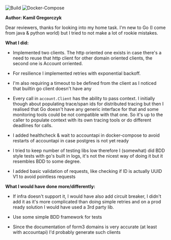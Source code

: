 ![Build](https://github.com/kamilgregorczyk/accountapi-client/workflows/Build/badge.svg) ![Docker-Compose](https://github.com/kamilgregorczyk/accountapi-client/workflows/Docker-Compose/badge.svg)

**Author: Kamil Gregorczyk**

Dear reviewers, thanks for looking into my home task. I'm new to Go (I come from java & python world) but I tried to not make a lot of rookie mistakes.

**What I did:**

* Implemented two clients. The http oriented one exists in case there's a need to reuse that http client for other domain oriented clients, the second one is Account orriented.

* For resilience I implemented retries with exponential backoff.

* I'm also requiring a timeout to be defined from the client as I noticed that builtin go client doesn't have any

* Every call in `account.Client` has the ability to pass context. I initially though about populating trace/span ids for distributed tracing but then I realised that Go doesn't have any generic interface for that and some monitoring tools could be not compatible with that one. So it's up to the caller to populate context with its own tracing tools or do different deadlines for calls.

* I added healthcheck & wait to accountapi in docker-compose to avoid restarts of accountapi in case postgres is not yet ready

* I tried to keep number of testing libs low therefore I (somewhat) did BDD style tests with go's built in logs, it's not the nicest way of doing it but it resembles BDD to some degree.

* I added basic validation of requests, like checking if ID is actually UUID V1 to avoid pointless requests


**What I would have done more/differently:**

* If infra doesn't support it, I would have also add circuit breaker, I didn't add it as it's more complicated than doing simple retries and on a prod ready solution I would have used a 3rd party lib.

* Use some simple BDD framework for tests

* Since the documentation of form3 domains is very accurate (at least with accountapi) I'd probably generate such clients
